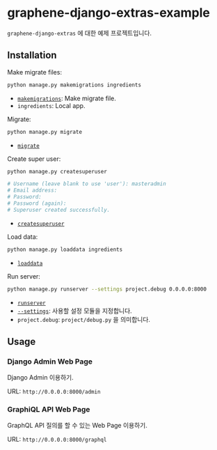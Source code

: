 # graphene-django-extras-example

`graphene-django-extras` 에 대한 예제 프로젝트입니다.

## Installation

Make migrate files:

```bash
python manage.py makemigrations ingredients
```

- [`makemigrations`](https://docs.djangoproject.com/en/4.0/ref/django-admin/#makemigrations): Make migrate file.
- `ingredients`: Local app.

Migrate:

```bash
python manage.py migrate
```

- [`migrate`](https://docs.djangoproject.com/en/4.0/ref/django-admin/#migrate)

Create super user:

```bash
python manage.py createsuperuser

# Username (leave blank to use 'user'): masteradmin
# Email address: 
# Password: 
# Password (again): 
# Superuser created successfully.
```

- [`createsuperuser`](https://docs.djangoproject.com/en/4.0/ref/django-admin/#createsuperuser)

Load data:

```bash
python manage.py loaddata ingredients
```

- [`loaddata`](https://docs.djangoproject.com/en/4.0/ref/django-admin/#loaddata)

Run server:

```bash
python manage.py runserver --settings project.debug 0.0.0.0:8000
```

- [`runserver`](https://docs.djangoproject.com/en/4.0/ref/django-admin/#runserver)
- [`--settings`](https://docs.djangoproject.com/en/4.0/ref/django-admin/#cmdoption-settings): 사용할 설정 모듈을 지정합니다.
- `project.debug`: `project/debug.py` 을 의미합니다.

## Usage

### Django Admin Web Page

Django Admin 이용하기.

URL: `http://0.0.0.0:8000/admin`

### GraphiQL API Web Page

GraphQL API 질의를 할 수 있는 Web Page 이용하기.

URL: `http://0.0.0.0:8000/graphql`
